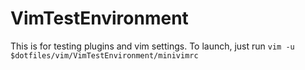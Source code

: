 # VimTestEnvironment

This is for testing plugins and vim settings. To launch, just run `vim -u $dotfiles/vim/VimTestEnvironment/minivimrc`
